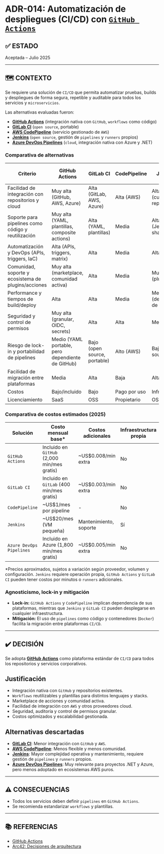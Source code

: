 # ADR-014: Automatización de despliegues (CI/CD) con [`GitHub Actions`](https://github.com/features/actions)

## ✅ ESTADO

Aceptada – Julio 2025

---

## 🗺️ CONTEXTO

Se requiere una solución de `CI/CD` que permita automatizar pruebas, builds y despliegues de forma segura, repetible y auditable para todos los servicios y `microservicios`.

Las alternativas evaluadas fueron:

- **[GitHub Actions](https://github.com/features/actions)** (integración nativa con `GitHub`, `workflows` como código)
- **[GitLab CI](https://about.gitlab.com/stages-devops-lifecycle/continuous-integration/)** (`open source`, portable)
- **[AWS CodePipeline](https://aws.amazon.com/codepipeline/)** (servicio gestionado de `AWS`)
- **[Jenkins](https://www.jenkins.io/)** (`open source`, gestión de `pipelines` y `runners` propios)
- **[Azure DevOps Pipelines](https://azure.microsoft.com/en-us/services/devops/pipelines/)** (`cloud`, integración nativa con Azure y .NET)

### Comparativa de alternativas

| Criterio                                              | GitHub Actions | GitLab CI | CodePipeline | Jenkins | Azure DevOps Pipelines |
|-------------------------------------------------------|---------------|-----------|--------------|---------|-----------------------|
| Facilidad de integración con repositorios y cloud     | Muy alta (GitHub, AWS, Azure) | Alta (GitLab, AWS, Azure) | Alta (AWS) | Alta (cualquier repo) | Muy alta (Azure, GitHub) |
| Soporte para pipelines como código y reutilización    | Muy alta (YAML, plantillas, composite actions) | Alta (YAML, plantillas) | Media | Alta (Jenkinsfile, shared libs) | Alta (YAML, plantillas) |
| Automatización y DevOps (APIs, triggers, IaC)         | Alta (APIs, triggers, matrix) | Alta | Media | Alta | Alta |
| Comunidad, soporte y ecosistema de plugins/acciones   | Muy alta (marketplace, comunidad activa) | Alta | Media | Muy alta (plugins) | Alta |
| Performance y tiempos de build/deploy                 | Alta | Alta | Media | Media (depende de runners) | Alta |
| Seguridad y control de permisos                       | Muy alta (granular, OIDC, secrets) | Alta | Alta | Media | Alta |
| Riesgo de lock-in y portabilidad de pipelines         | Medio (YAML portable, pero dependiente de GitHub) | Bajo (open source, portable) | Alto (AWS) | Bajo (open source) | Alto (Azure) |
| Facilidad de migración entre plataformas              | Media | Alta | Baja | Alta | Media |
| Costos                                               | Bajo/incluido | Bajo | Pago por uso | Infra propia | Bajo/incluido |
| Licenciamiento                                       | SaaS | OSS | Propietario | OSS | SaaS |

### Comparativa de costos estimados (2025)

| Solución        | Costo mensual base* | Costos adicionales | Infraestructura propia |
|-----------------|---------------------|--------------------|-----------------------|
| `GitHub Actions`  | Incluido en `GitHub` (2,000 min/mes gratis) | ~US$0.008/min extra | No                |
| `GitLab CI`       | Incluido en `GitLab` (400 min/mes gratis) | ~US$0.003/min extra | No              |
| `CodePipeline`    | ~US$1/mes por pipeline | -                  | No                    |
| `Jenkins`         | ~US$20/mes (VM pequeña) | Mantenimiento, soporte | Sí            |
| `Azure DevOps Pipelines` | Incluido en Azure (1,800 min/mes gratis) | ~US$0.005/min extra | No              |

*Precios aproximados, sujetos a variación según proveedor, volumen y configuración. `Jenkins` requiere operación propia, `GitHub Actions` y `GitLab CI` pueden tener costos por minutos o `runners` adicionales.

### Agnosticismo, lock-in y mitigación

- **Lock-in:** `GitHub Actions` y `CodePipeline` implican dependencia de sus plataformas, mientras que `Jenkins` y `GitLab CI` pueden desplegarse en cualquier infraestructura.
- **Mitigación:** El uso de `pipelines` como código y contenedores (`Docker`) facilita la migración entre plataformas `CI/CD`.

---

## ✔️ DECISIÓN

Se adopta **[GitHub Actions](https://github.com/features/actions)** como plataforma estándar de `CI/CD` para todos los repositorios y servicios corporativos.

## Justificación

- Integración nativa con `GitHub` y repositorios existentes.
- `Workflows` reutilizables y plantillas para distintos lenguajes y stacks.
- Marketplace de acciones y comunidad activa.
- Facilidad de integración con `AWS` y otros proveedores cloud.
- Seguridad, auditoría y control de permisos granular.
- Costos optimizados y escalabilidad gestionada.

## Alternativas descartadas

- **[GitLab CI](https://about.gitlab.com/stages-devops-lifecycle/continuous-integration/)**: Menor integración con `GitHub` y `AWS`.
- **[AWS CodePipeline](https://aws.amazon.com/codepipeline/)**: Menos flexible y menos comunidad.
- **[Jenkins](https://www.jenkins.io/)**: Mayor complejidad operativa y mantenimiento, requiere gestión de `pipelines` y `runners` propios.
- **[Azure DevOps Pipelines](https://azure.microsoft.com/en-us/services/devops/pipelines/)**: Muy relevante para proyectos .NET y Azure, pero menos adoptado en ecosistemas AWS puros.

---

## ⚠️ CONSECUENCIAS

- Todos los servicios deben definir `pipelines` en `GitHub Actions`.
- Se recomienda estandarizar `workflows` y plantillas.

---

## 📚 REFERENCIAS

- [GitHub Actions](https://github.com/features/actions)
- [Arc42: Decisiones de arquitectura](https://arc42.org/decision/)
